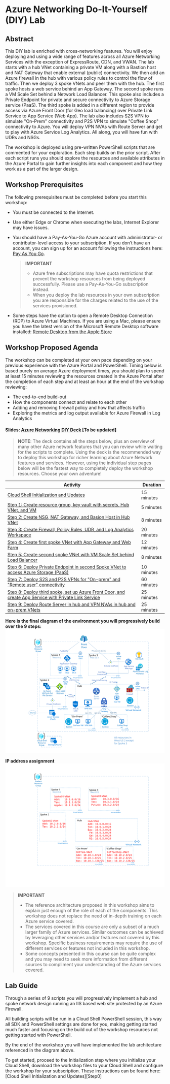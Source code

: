 # Azure Networking Do-It-Yourself (DIY) Lab

## Abstract

This DIY lab is enriched with cross-networking features. You will enjoy deploying and using a wide range of features across all Azure Networking Services with the exception of ExpressRoute, CDN, and VWAN. The lab starts with a hub VNet containing a private VM along with a Bastion host and NAT Gateway that enable external (public) connectivity. We then add an Azure firewall in the hub with various policy rules to control the flow of traffic. Then we deploy 3 spoke VNets and peer them with the hub. The first spoke hosts a web service behind an App Gateway. The second spoke runs a VM Scale Set behind a Network Load Balancer. This spoke also includes a Private Endpoint for private and secure connectivity to Azure Storage service (PaaS). The third spoke is added in a different region to provide access via Azure Front Door (for Geo load balancing) over Private Link Service to App Service (Web App). The lab also includes S2S VPN to simulate "On-Prem" connectivity and P2S VPN to simulate "Coffee Shop" connectivity to Azure. You will deploy VPN NVAs with Route Server and get to play with Azure Service Log Analytics. All along, you will have fun with UDRs and NSGs.

The workshop is deployed using pre-written PowerShell scripts that are commented for your exploration. Each step builds on the prior script. After each script runs you should explore the resources and available attributes in the Azure Portal to gain further insights into each component and how they work as a part of the larger design.

## Workshop Prerequisites
The following prerequisites must be completed before you start this workshop:

* You must be connected to the Internet.

* Use either Edge or Chrome when executing the labs, Internet Explorer may have issues.

* You should have a Pay-As-You-Go Azure account with administrator- or contributor-level access to your subscription. If you don’t have an account, you can sign up for an account following the instructions here: [Pay As You Go][PayGo].

    > **IMPORTANT**
    > * Azure free subscriptions may have quota restrictions that prevent the workshop resources from being deployed successfully. Please use a Pay-As-You-Go subscription instead.
    > * When you deploy the lab resources in your own subscription you are responsible for the charges related to the use of the services provisioned.

* Some steps have the option to open a Remote Desktop Connection (RDP) to Azure Virtual Machines. If you are using a Mac, please ensure you have the latest version of the Microsoft Remote Desktop software installed: [Remote Desktop from the Apple Store][MacRDP]

## Workshop Proposed Agenda
The workshop can be completed at your own pace depending on your previous experience with the Azure Portal and PowerShell. Timing below is based purely on average Azure deployment times, you should plan to spend at least 15 minutes reviewing the resources created in the Azure Portal after the completion of each step and at least an hour at the end of the workshop reviewing:
- The end-to-end build-out
- How the components connect and relate to each other
- Adding and removing firewall policy and how that affects traffic
- Exploring the metrics and log output available for Azure Firewall in Log Analytics

#### Slides: [Azure Networking DIY Deck][Deck] [To be updated]

> **NOTE**: The deck contains all the steps below, plus an overview of many other Azure network features that you can review while waiting for the scripts to complete. Using the deck is the recommended way to deploy this workshop for richer learning about Azure Network features and services. However, using the individual step pages below will be the fastest way to completely deploy the workshop resources. Choose your own adventure!

Activity | Duration
-------- | ---------
[Cloud Shell Initialization and Updates][Module0] | 15 minutes
[Step 1: Create resource group, key vault with secrets, Hub VNet, and VM][Module1] | 5 minutes
[Step 2: Create NSG, NAT Gateway, and Basion Host in Hub VNet][Module2] | 8 minutes
[Step 3: Create Firewall, Policy Rules, UDR, and Log Analytics Workspace][Module3] | 20 minutes
[Step 4: Create first spoke VNet with App Gateway and Web Farm][Module4] | 12 minutes
[Step 5: Create second spoke VNet with VM Scale Set behind Load Balancer][Module5] | 8 minutes
[Step 6: Deploy Private Endpoint in second Spoke VNet to access Azure Storage (PaaS)][Module6] | 10 minutes
[Step 7: Deploy S2S and P2S VPNs for "On-prem" and "Remote user" connectivity][Module7] | 60 minutes
[Step 8: Deploy third spoke, set up Azure Front Door, and create App Service with Private Link Service][Module8] | 25 minutes
[Step 9: Deploy Route Server in hub and VPN NVAs in hub and on-prem VNets][Module9] | 25 minutes


**Here is the final diagram of the environment you will progressively build over the 9 steps:**
[![1]][1]

**IP address assignment**
[![2]][2]

> **IMPORTANT** 
> * The reference architecture proposed in this workshop aims to explain just enough of the role of each of the components. This workshop does not replace the need of in-depth training on each Azure service covered.
> * The services covered in this course are only a subset of a much larger family of Azure services. Similar outcomes can be achieved by leveraging other services and/or features not covered by this workshop. Specific business requirements may require the use of different services or features not included in this workshop.
> * Some concepts presented in this course can be quite complex and you may need to seek more information from different sources to compliment your understanding of the Azure services covered.

## Lab Guide

Through a series of 9 scripts you will progressively implement a hub and spoke network design running an IIS based web site protected by an Azure Firewall. 

All building scripts will be run in a Cloud Shell PowerShell session, this way all SDK and PowerShell settings are done for you, making getting started much faster and focusing on the build out of the workshop resources not getting started with PowerShell.

By the end of the workshop you will have implemented the lab architecture referenced in the diagram above.

To get started, proceed to the Initialization step where you initialize your Cloud Shell, download the workshop files to your Cloud Shell and configure the workshop for your subscription. These instructions can be found here: [Cloud Shell Initialization and Updates][Step0]

<!--Link References-->
[PayGo]: https://azure.microsoft.com/pricing/purchase-options/pay-as-you-go/
[MacRDP]:  https://apps.apple.com/us/app/microsoft-remote-desktop-10/id1295203466?mt=12
[Deck]: ./Documents/Firewall%20Workshop.pptx
[Module0]: ./Module00.md
[Module1]: ./Module01.md
[Module2]: ./Module02.md
[Module3]: ./Module03.md
[Module4]: ./Module04.md
[Module5]: ./Module05.md
[Module6]: ./Module06.md
[Module7]: ./Module07.md
[Module8]: ./Module08.md
[Module9]: ./Module09.md
[Paper]: https://docs.microsoft.com/azure/architecture/vdc/networking-virtual-datacenter
[Server]: ./Scripts/ServerSideScripts



<!--Image References-->
[1]: ./Media/Step9.svg "Workshop final as-built diagram" 
[2]: ./Media/IPassignments.svg "IP addressing assignment"

